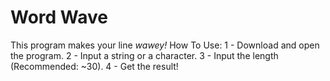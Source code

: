 # Word Wave
This program makes your line *wawey!*
How To Use:
  1 - Download and open the program.
  2 - Input a string or a character.
  3 - Input the length (Recommended: ~30).
  4 - Get the result!
